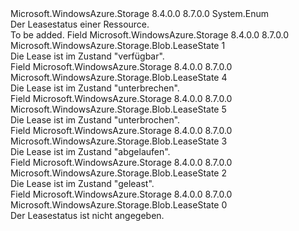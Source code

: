 <Type Name="LeaseState" FullName="Microsoft.WindowsAzure.Storage.Blob.LeaseState">
  <TypeSignature Language="C#" Value="public enum LeaseState" />
  <TypeSignature Language="ILAsm" Value=".class public auto ansi sealed LeaseState extends System.Enum" />
  <TypeSignature Language="DocId" Value="T:Microsoft.WindowsAzure.Storage.Blob.LeaseState" />
  <TypeSignature Language="VB.NET" Value="Public Enum LeaseState" />
  <TypeSignature Language="F#" Value="type LeaseState = " />
  <AssemblyInfo>
    <AssemblyName>Microsoft.WindowsAzure.Storage</AssemblyName>
    <AssemblyVersion>8.4.0.0</AssemblyVersion>
    <AssemblyVersion>8.7.0.0</AssemblyVersion>
  </AssemblyInfo>
  <Base>
    <BaseTypeName>System.Enum</BaseTypeName>
  </Base>
  <Docs>
    <summary>
            Der Leasestatus einer Ressource.
            </summary>
    <remarks>To be added.</remarks>
  </Docs>
  <Members>
    <Member MemberName="Available">
      <MemberSignature Language="C#" Value="Available" />
      <MemberSignature Language="ILAsm" Value=".field public static literal valuetype Microsoft.WindowsAzure.Storage.Blob.LeaseState Available = int32(1)" />
      <MemberSignature Language="DocId" Value="F:Microsoft.WindowsAzure.Storage.Blob.LeaseState.Available" />
      <MemberSignature Language="VB.NET" Value="Available" />
      <MemberSignature Language="F#" Value="Available = 1" Usage="Microsoft.WindowsAzure.Storage.Blob.LeaseState.Available" />
      <MemberType>Field</MemberType>
      <AssemblyInfo>
        <AssemblyName>Microsoft.WindowsAzure.Storage</AssemblyName>
        <AssemblyVersion>8.4.0.0</AssemblyVersion>
        <AssemblyVersion>8.7.0.0</AssemblyVersion>
      </AssemblyInfo>
      <ReturnValue>
        <ReturnType>Microsoft.WindowsAzure.Storage.Blob.LeaseState</ReturnType>
      </ReturnValue>
      <MemberValue>1</MemberValue>
      <Docs>
        <summary>
            Die Lease ist im Zustand "verfügbar".
            </summary>
      </Docs>
    </Member>
    <Member MemberName="Breaking">
      <MemberSignature Language="C#" Value="Breaking" />
      <MemberSignature Language="ILAsm" Value=".field public static literal valuetype Microsoft.WindowsAzure.Storage.Blob.LeaseState Breaking = int32(4)" />
      <MemberSignature Language="DocId" Value="F:Microsoft.WindowsAzure.Storage.Blob.LeaseState.Breaking" />
      <MemberSignature Language="VB.NET" Value="Breaking" />
      <MemberSignature Language="F#" Value="Breaking = 4" Usage="Microsoft.WindowsAzure.Storage.Blob.LeaseState.Breaking" />
      <MemberType>Field</MemberType>
      <AssemblyInfo>
        <AssemblyName>Microsoft.WindowsAzure.Storage</AssemblyName>
        <AssemblyVersion>8.4.0.0</AssemblyVersion>
        <AssemblyVersion>8.7.0.0</AssemblyVersion>
      </AssemblyInfo>
      <ReturnValue>
        <ReturnType>Microsoft.WindowsAzure.Storage.Blob.LeaseState</ReturnType>
      </ReturnValue>
      <MemberValue>4</MemberValue>
      <Docs>
        <summary>
            Die Lease ist im Zustand "unterbrechen".
            </summary>
      </Docs>
    </Member>
    <Member MemberName="Broken">
      <MemberSignature Language="C#" Value="Broken" />
      <MemberSignature Language="ILAsm" Value=".field public static literal valuetype Microsoft.WindowsAzure.Storage.Blob.LeaseState Broken = int32(5)" />
      <MemberSignature Language="DocId" Value="F:Microsoft.WindowsAzure.Storage.Blob.LeaseState.Broken" />
      <MemberSignature Language="VB.NET" Value="Broken" />
      <MemberSignature Language="F#" Value="Broken = 5" Usage="Microsoft.WindowsAzure.Storage.Blob.LeaseState.Broken" />
      <MemberType>Field</MemberType>
      <AssemblyInfo>
        <AssemblyName>Microsoft.WindowsAzure.Storage</AssemblyName>
        <AssemblyVersion>8.4.0.0</AssemblyVersion>
        <AssemblyVersion>8.7.0.0</AssemblyVersion>
      </AssemblyInfo>
      <ReturnValue>
        <ReturnType>Microsoft.WindowsAzure.Storage.Blob.LeaseState</ReturnType>
      </ReturnValue>
      <MemberValue>5</MemberValue>
      <Docs>
        <summary>
            Die Lease ist im Zustand "unterbrochen".
            </summary>
      </Docs>
    </Member>
    <Member MemberName="Expired">
      <MemberSignature Language="C#" Value="Expired" />
      <MemberSignature Language="ILAsm" Value=".field public static literal valuetype Microsoft.WindowsAzure.Storage.Blob.LeaseState Expired = int32(3)" />
      <MemberSignature Language="DocId" Value="F:Microsoft.WindowsAzure.Storage.Blob.LeaseState.Expired" />
      <MemberSignature Language="VB.NET" Value="Expired" />
      <MemberSignature Language="F#" Value="Expired = 3" Usage="Microsoft.WindowsAzure.Storage.Blob.LeaseState.Expired" />
      <MemberType>Field</MemberType>
      <AssemblyInfo>
        <AssemblyName>Microsoft.WindowsAzure.Storage</AssemblyName>
        <AssemblyVersion>8.4.0.0</AssemblyVersion>
        <AssemblyVersion>8.7.0.0</AssemblyVersion>
      </AssemblyInfo>
      <ReturnValue>
        <ReturnType>Microsoft.WindowsAzure.Storage.Blob.LeaseState</ReturnType>
      </ReturnValue>
      <MemberValue>3</MemberValue>
      <Docs>
        <summary>
            Die Lease ist im Zustand "abgelaufen".
            </summary>
      </Docs>
    </Member>
    <Member MemberName="Leased">
      <MemberSignature Language="C#" Value="Leased" />
      <MemberSignature Language="ILAsm" Value=".field public static literal valuetype Microsoft.WindowsAzure.Storage.Blob.LeaseState Leased = int32(2)" />
      <MemberSignature Language="DocId" Value="F:Microsoft.WindowsAzure.Storage.Blob.LeaseState.Leased" />
      <MemberSignature Language="VB.NET" Value="Leased" />
      <MemberSignature Language="F#" Value="Leased = 2" Usage="Microsoft.WindowsAzure.Storage.Blob.LeaseState.Leased" />
      <MemberType>Field</MemberType>
      <AssemblyInfo>
        <AssemblyName>Microsoft.WindowsAzure.Storage</AssemblyName>
        <AssemblyVersion>8.4.0.0</AssemblyVersion>
        <AssemblyVersion>8.7.0.0</AssemblyVersion>
      </AssemblyInfo>
      <ReturnValue>
        <ReturnType>Microsoft.WindowsAzure.Storage.Blob.LeaseState</ReturnType>
      </ReturnValue>
      <MemberValue>2</MemberValue>
      <Docs>
        <summary>
            Die Lease ist im Zustand "geleast".
            </summary>
      </Docs>
    </Member>
    <Member MemberName="Unspecified">
      <MemberSignature Language="C#" Value="Unspecified" />
      <MemberSignature Language="ILAsm" Value=".field public static literal valuetype Microsoft.WindowsAzure.Storage.Blob.LeaseState Unspecified = int32(0)" />
      <MemberSignature Language="DocId" Value="F:Microsoft.WindowsAzure.Storage.Blob.LeaseState.Unspecified" />
      <MemberSignature Language="VB.NET" Value="Unspecified" />
      <MemberSignature Language="F#" Value="Unspecified = 0" Usage="Microsoft.WindowsAzure.Storage.Blob.LeaseState.Unspecified" />
      <MemberType>Field</MemberType>
      <AssemblyInfo>
        <AssemblyName>Microsoft.WindowsAzure.Storage</AssemblyName>
        <AssemblyVersion>8.4.0.0</AssemblyVersion>
        <AssemblyVersion>8.7.0.0</AssemblyVersion>
      </AssemblyInfo>
      <ReturnValue>
        <ReturnType>Microsoft.WindowsAzure.Storage.Blob.LeaseState</ReturnType>
      </ReturnValue>
      <MemberValue>0</MemberValue>
      <Docs>
        <summary>
            Der Leasestatus ist nicht angegeben.
            </summary>
      </Docs>
    </Member>
  </Members>
</Type>